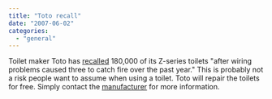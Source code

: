 ```yaml
---
title: "Toto recall"
date: "2007-06-02"
categories: 
  - "general"
---
```


Toilet maker Toto has [recalled](http://news.yahoo.com/s/ap/20070416/ap_on_fe_st/toilets_on_fire;_ylt=Ar4T0mQRl09twigc9A3TyPXMWM0F) 180,000 of its Z-series toilets "after wiring problems caused three to catch fire over the past year." This is probably not a risk people want to assume when using a toilet. Toto will repair the toilets for free. Simply contact the [manufacturer](http://www.totousa.com/contactus.asp) for more information.
